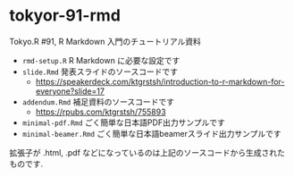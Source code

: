 # tokyor-91-rmd
Tokyo.R #91, R Markdown 入門のチュートリアル資料

* `rmd-setup.R`  R Markdown に必要な設定です
* `slide.Rmd` 発表スライドのソースコードです
    * https://speakerdeck.com/ktgrstsh/introduction-to-r-markdown-for-everyone?slide=17    
* `addendum.Rmd` 補足資料のソースコードです
    * https://rpubs.com/ktgrstsh/755893 
* `minimal-pdf.Rmd` ごく簡単な日本語PDF出力サンプルです
* `minimal-beamer.Rmd` ごく簡単な日本語beamerスライド出力サンプルです

拡張子が .html, .pdf などになっているのは上記のソースコードから生成されたものです.
